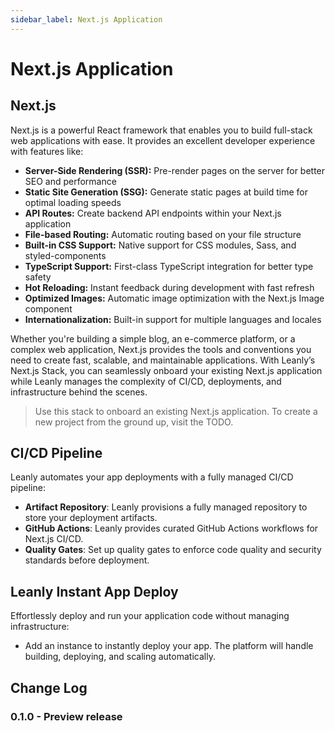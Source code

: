 ```yaml
---
sidebar_label: Next.js Application
---
```


# Next.js Application

## Next.js

Next.js is a powerful React framework that enables you to build full-stack web applications with ease. It provides an excellent developer experience with features like:

- **Server-Side Rendering (SSR):** Pre-render pages on the server for better SEO and performance
- **Static Site Generation (SSG):** Generate static pages at build time for optimal loading speeds
- **API Routes:** Create backend API endpoints within your Next.js application
- **File-based Routing:** Automatic routing based on your file structure
- **Built-in CSS Support:** Native support for CSS modules, Sass, and styled-components
- **TypeScript Support:** First-class TypeScript integration for better type safety
- **Hot Reloading:** Instant feedback during development with fast refresh
- **Optimized Images:** Automatic image optimization with the Next.js Image component
- **Internationalization:** Built-in support for multiple languages and locales

Whether you're building a simple blog, an e-commerce platform, or a complex web application, Next.js provides the tools and conventions you need to create fast, scalable, and maintainable applications. With Leanly’s Next.js Stack, you can seamlessly onboard your existing Next.js application while Leanly manages the complexity of CI/CD, deployments, and infrastructure behind the scenes.

> Use this stack to onboard an existing Next.js application. To create a new project from the ground up, visit the TODO.

## CI/CD Pipeline

Leanly automates your app deployments with a fully managed CI/CD pipeline:

- **Artifact Repository**: Leanly provisions a fully managed repository to store your deployment artifacts.
- **GitHub Actions**: Leanly provides curated GitHub Actions workflows for Next.js CI/CD.
- **Quality Gates**: Set up quality gates to enforce code quality and security standards before deployment.

## Leanly Instant App Deploy

Effortlessly deploy and run your application code without managing infrastructure:

- Add an instance to instantly deploy your app. The platform will handle building, deploying, and scaling automatically.

## Change Log

### 0.1.0 - Preview release
